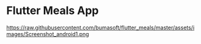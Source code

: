 # Flutter Meals App

https://raw.githubusercontent.com/bumasoft/flutter_meals/master/assets/images/Screenshot_android1.png
